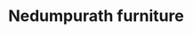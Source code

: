 ---
title: "Nedumpurath furniture"
url: /kothamangalam/nedumpurath-furniture-kottappady/
shop: Möbel
---